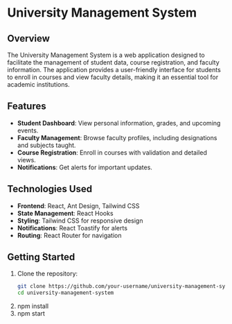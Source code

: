 # University Management System

## Overview

The University Management System is a web application designed to facilitate the management of student data, course registration, and faculty information. The application provides a user-friendly interface for students to enroll in courses and view faculty details, making it an essential tool for academic institutions.

## Features

- **Student Dashboard**: View personal information, grades, and upcoming events.
- **Faculty Management**: Browse faculty profiles, including designations and subjects taught.
- **Course Registration**: Enroll in courses with validation and detailed views.
- **Notifications**: Get alerts for important updates.

## Technologies Used

- **Frontend**: React, Ant Design, Tailwind CSS
- **State Management**: React Hooks
- **Styling**: Tailwind CSS for responsive design
- **Notifications**: React Toastify for alerts
- **Routing**: React Router for navigation

## Getting Started

1. Clone the repository:
   ```bash
   git clone https://github.com/your-username/university-management-system.git
   cd university-management-system
   ```
2. npm install
3. npm start
